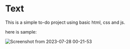 # Text
This is a simple to-do project using basic html, css and js.

here is sample:

![Screenshot from 2023-07-28 00-21-53](https://github.com/qasimleo/demo-repo/assets/139119048/d2d94070-c676-49fc-a9e1-e09a7a6ae5bb)
